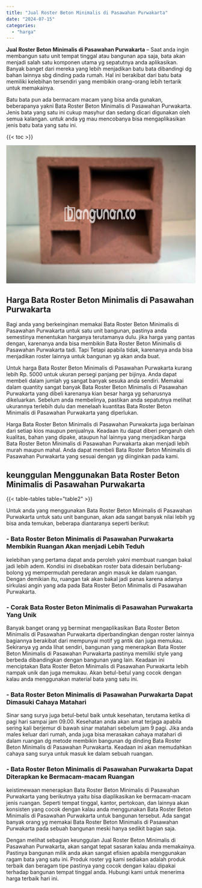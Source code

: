 ```yaml
---
title: "Jual Roster Beton Minimalis di Pasawahan Purwakarta"
date: "2024-07-15"
categories: 
  - "harga"
---
```


**Jual Roster Beton Minimalis di Pasawahan Purwakarta** – Saat anda ingin membangun satu unit tempat tinggal atau bangunan apa saja, bata akan menjadi salah satu komponen utama yg sepatutnya anda aplikasikan. Banyak banget dari mereka yang lebih menjadikan batu bata dibandingi dg bahan lainnya sbg dinding pada rumah. Hal ini berakibat dari batu bata memiliki kelebihan tersendiri yang membikin orang-orang lebih tertarik untuk memakainya.

Batu bata pun ada bermacam macam yang bisa anda gunakan, beberapanya yakni Bata Roster Beton Minimalis di Pasawahan Purwakarta. Jenis bata yang satu ini cukup masyhur dan sedang dicari digunakan oleh semua kalangan. untuk anda yg mau mencobanya bisa mengaplikasikan jenis batu bata yang satu ini.

{{< toc >}}

![Jual Roster Beton Minimalis di Pasawahan Purwakarta](/images/bata-roster-minimalis-33.png)

## Harga Bata Roster Beton Minimalis di Pasawahan Purwakarta

Bagi anda yang berkeinginan memakai Bata Roster Beton Minimalis di Pasawahan Purwakarta untuk satu unit bangunan, pastinya anda semestinya menentukan harganya terutamanya dulu. jika harga yang pantas dengan, karenanya anda bisa membikin Bata Roster Beton Minimalis di Pasawahan Purwakarta tadi. Tapi Tetapi apabila tidak, karenanya anda bisa menjadikan roster lainnya untuk bangunan yg akan anda buat.

Untuk harga Bata Roster Beton Minimalis di Pasawahan Purwakarta kurang lebih Rp. 5000 untuk ukuran persegi panjang per bijinya. Anda dapat membeli dalam jumlah yg sangat banyak sesuka anda sendiri. Memakai dalam quantity sangat banyak Bata Roster Beton Minimalis di Pasawahan Purwakarta yang dibeli karenanya kian besar harga yg seharusnya dikeluarkan. Sebelum anda membelinya, pastikan anda sepatutnya melihat ukurannya terlebih dulu dan menelaah kuantitas Bata Roster Beton Minimalis di Pasawahan Purwakarta yang diperlukan.

Harga Bata Roster Beton Minimalis di Pasawahan Purwakarta juga berlainan dari setiap kios maupun penjualnya. Keadaan itu dapat diberi pengaruh oleh kualitas, bahan yang dipake, ataupun hal lainnya yang menjadikan harga Bata Roster Beton Minimalis di Pasawahan Purwakarta akan menjadi lebih murah maupun mahal. Anda dapat membeli Bata Roster Beton Minimalis di Pasawahan Purwakarta yang sesuai dengan yg diinginkan pada kami.

## keunggulan Menggunakan Bata Roster Beton Minimalis di Pasawahan Purwakarta

{{< table-tables table="table2" >}}

Untuk anda yang menggunakan Bata Roster Beton Minimalis di Pasawahan Purwakarta untuk satu unit bangunan, akan ada sangat banyak nilai lebih yg bisa anda temukan, beberapa diantaranya seperti berikut:

### \- Bata Roster Beton Minimalis di Pasawahan Purwakarta Membikin Ruangan Akan menjadi Lebih Teduh

kelebihan yang pertama dapat anda peroleh yakni membuat ruangan bakal jadi lebih adem. Kondisi ini disebabkan roster bata didesain berlubang-bolong yg mempermudah peredaran angin masuk ke dalam ruangan. Dengan demikian itu, ruangan tak akan bakal jadi panas karena adanya sirkulasi angin yang ada pada Bata Roster Beton Minimalis di Pasawahan Purwakarta.

### \- Corak Bata Roster Beton Minimalis di Pasawahan Purwakarta Yang Unik

Banyak banget orang yg berminat mengaplikasikan Bata Roster Beton Minimalis di Pasawahan Purwakarta diperbandingkan dengan roster lainnya bagiannya berakibat dari mempunyai motif yg antik dan juga memukau. Sekiranya yg anda lihat sendiri, bangunan yang menerapkan Bata Roster Beton Minimalis di Pasawahan Purwakarta pastinya memiliki style yang berbeda dibandingkan dengan bangunan yang lain. Keadaan ini menciptakan Bata Roster Beton Minimalis di Pasawahan Purwakarta lebih nampak unik dan juga memukau. Akan betul-betul yang cocok dengan kalau anda menggunakan material bata yang satu ini.

### \- Bata Roster Beton Minimalis di Pasawahan Purwakarta Dapat Dimasuki Cahaya Matahari

Sinar sang surya juga betul-betul baik untuk kesehatan, terutama ketika di pagi hari sampai jam 09.00. Kesehatan anda akan amat terjaga apabila sering kali berjemur di bawah sinar matahari sebelum jam 9 pagi. Jika anda males keluar dari rumah, anda juga bisa merasakan cahaya matahari di dalam ruangan dg metode membikin bangunan dg dinding Bata Roster Beton Minimalis di Pasawahan Purwakarta. Keadaan ini akan memudahkan cahaya sang surya untuk masuk ke dalam sebuah ruangan.

### \- Bata Roster Beton Minimalis di Pasawahan Purwakarta Dapat Diterapkan ke Bermacam-macam Ruangan

keistimewaan menerapkan Bata Roster Beton Minimalis di Pasawahan Purwakarta yang berikutnya yaitu bisa diaplikasikan ke bermacam-macam jenis ruangan. Seperti tempat tinggal, kantor, pertokoan, dan lainnya akan konsisten yang cocok dengan kalau anda menggunakan Bata Roster Beton Minimalis di Pasawahan Purwakarta untuk bangunan tersebut. Ada sangat banyak orang yg memakai Bata Roster Beton Minimalis di Pasawahan Purwakarta pada sebuah bangunan meski hanya sedikit bagian saja.

Dengan melihat sebagian keunggulan Jual Roster Beton Minimalis di Pasawahan Purwakarta, akan sangat tepat sasaran kalau anda memakainya. Pastinya bangunan milik anda akan sangat efisien apabila menggunakan ragam bata yang satu ini. Produk roster yg kami sediakan adalah produk terbaik dan beragam tipe pastinya yang cocok dengan kalau dipakai terhadap bangunan tempat tinggal anda. Hubungi kami untuk menerima harga terbaik hari ini.
